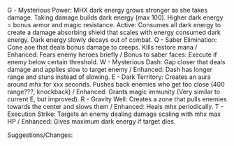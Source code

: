G - Mysterious Power: MHX dark energy grows stronger as she takes damage. Taking damage builds dark energy (max 100). Higher dark energy = bonus armor and magic resistance. Active: Consumes all dark energy to create a damage absorbing shield that scales with energy consumed dark energy. Dark energy slowly decays out of combat.
Q - Saber Elimination: Cone aoe that deals bonus damage to creeps. Kills restore mana / Enhanced: Fears enemy heroes briefly / Bonus to saber faces: Execute if enemy below certain threshold.
W - Mysterious Dash: Gap closer that deals damage and applies slow to target enemy / Enhanced: Dash has longer range and stuns instead of slowing.
E - Dark Territory: Creates an aura around mhx for xxx seconds. Pushes back enemies who get too close (400 range???, knockback) / Enhanced: Grants magic immunity (Very similar to current E, but improved).
R - Gravity Well: Creates a zone that pulls enemies towards the center and slows them / Enhanced: Heals mhx periodically.
T - Execution Strike: Targets an enemy dealing damage scaling with mhx max HP / Enhanced: Gives maximum dark energy if target dies.

Suggestions/Changes: